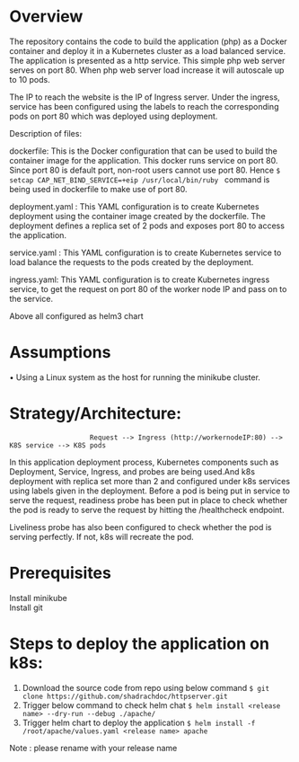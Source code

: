 # Overview
 The repository contains the code to build the application (php) as a Docker container and deploy it in a Kubernetes cluster as a load balanced service.
The application is presented as a http service. This simple php web server serves on port 80. When php web server load increase it will autoscale up to 10 pods. 


The IP to reach the website is the IP of Ingress server. Under the ingress, service has been configured using the labels to reach the corresponding pods on port 80 which was deployed using deployment.

Description of files:

dockerfile: This is the Docker configuration that can be used to build the container image for the application. This docker runs service on port 80. Since port 80 is default port, non-root users cannot use port 80. Hence `$ setcap CAP_NET_BIND_SERVICE=+eip /usr/local/bin/ruby ` command is being used in dockerfile to make use of port 80.

deployment.yaml : This YAML configuration is to create Kubernetes deployment using the container image created by the dockerfile. The deployment defines a replica set of 2 pods and exposes port 80 to access the application.

service.yaml : This YAML configuration is to create Kubernetes service to load balance the requests to the pods created by the deployment.

ingress.yaml: This YAML configuration is to create Kubernetes ingress service, to get the request on port 80 of the worker node IP and pass on to the service.

Above all configured as helm3 chart 


# Assumptions
•	Using a Linux system as the host for running the minikube cluster.

# Strategy/Architecture:
                        Request --> Ingress (http://workernodeIP:80) --> K8S service --> K8S pods
In this application deployment process, Kubernetes components such as Deployment, Service, Ingress, and probes are being used.And k8s deployment with replica set more than 2 and configured under k8s services using labels given in the deployment.
Before a pod is being put in service to serve the request, readiness probe has been put in place to check whether the pod is ready to serve the request by hitting the /healthcheck endpoint.

Liveliness probe has also been configured to check whether the pod is serving perfectly. If not, k8s will recreate the pod.

# Prerequisites
Install minikube  
Install git

# Steps to deploy the application on k8s:

1)	Download the source code from repo using below command 
         `$ git clone https://github.com/shadrachdoc/httpserver.git`
2)	Trigger below command to check helm chat 
         `$ helm install <release name> --dry-run --debug ./apache/`
3)  Trigger helm chart to deploy the application 
         `$ helm install -f /root/apache/values.yaml <release name> apache`
         
Note : please rename <release name> with your release name  
